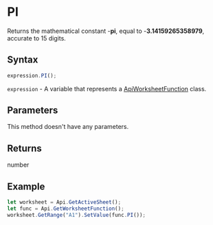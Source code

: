 # PI

Returns the mathematical constant -**pi**, equal to -**3.14159265358979**, accurate to 15 digits.

## Syntax

```javascript
expression.PI();
```

`expression` - A variable that represents a [ApiWorksheetFunction](../ApiWorksheetFunction.md) class.

## Parameters

This method doesn't have any parameters.

## Returns

number

## Example



```javascript editor-
let worksheet = Api.GetActiveSheet();
let func = Api.GetWorksheetFunction();
worksheet.GetRange("A1").SetValue(func.PI());
```
